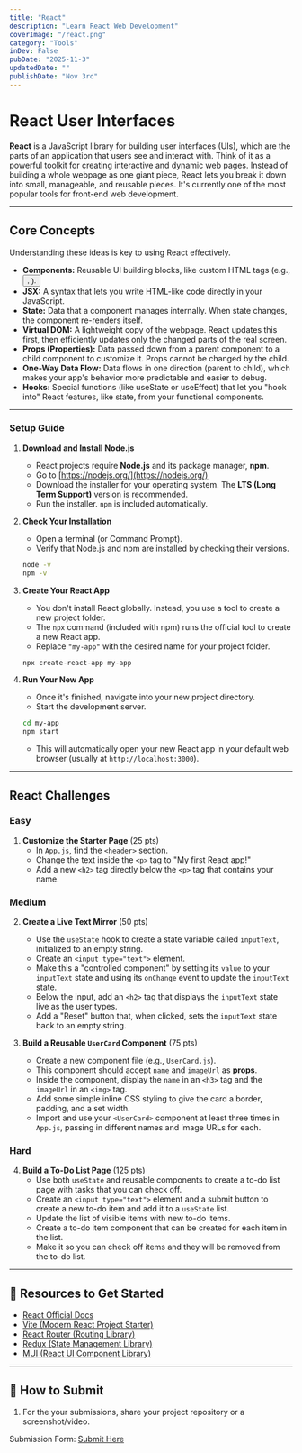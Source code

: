 ```yaml
---
title: "React"
description: "Learn React Web Development"
coverImage: "/react.png"
category: "Tools"
inDev: False
pubDate: "2025-11-3"
updatedDate: ""
publishDate: "Nov 3rd"
---
```


# React User Interfaces

**React** is a JavaScript library for building user interfaces (UIs), which are the parts of an application that users see and interact with. Think of it as a powerful toolkit for creating interactive and dynamic web pages. Instead of building a whole webpage as one giant piece, React lets you break it down into small, manageable, and reusable pieces. It's currently one of the most popular tools for front-end web development.

-----

## Core Concepts

Understanding these ideas is key to using React effectively.
 - **Components:** Reusable UI building blocks, like custom HTML tags (e.g., <Button>, <ProfileCard>).
 - **JSX:** A syntax that lets you write HTML-like code directly in your JavaScript.
 - **State:** Data that a component manages internally. When state changes, the component re-renders itself.
 - **Virtual DOM:** A lightweight copy of the webpage. React updates this first, then efficiently updates only the changed parts of the real screen.
 - **Props (Properties):** Data passed down from a parent component to a child component to customize it. Props cannot be changed by the child.
 - **One-Way Data Flow:** Data flows in one direction (parent to child), which makes your app's behavior more predictable and easier to debug.
 - **Hooks:** Special functions (like useState or useEffect) that let you "hook into" React features, like state, from your functional components.

-----

### Setup Guide

1.  **Download and Install Node.js**

    * React projects require **Node.js** and its package manager, **npm**.
    * Go to [https://nodejs.org/](https://nodejs.org/)
    * Download the installer for your operating system. The **LTS (Long Term Support)** version is recommended.
    * Run the installer. `npm` is included automatically.

2.  **Check Your Installation**

    * Open a terminal (or Command Prompt).
    * Verify that Node.js and npm are installed by checking their versions.

    ```bash
    node -v
    npm -v
    ```

3.  **Create Your React App**

    * You don't install React globally. Instead, you use a tool to create a new project folder.
    * The `npx` command (included with npm) runs the official tool to create a new React app.
    * Replace `"my-app"` with the desired name for your project folder.

    ```bash
    npx create-react-app my-app
    ```

4.  **Run Your New App**

    * Once it's finished, navigate into your new project directory.
    * Start the development server.

    ```bash
    cd my-app
    npm start
    ```

    * This will automatically open your new React app in your default web browser (usually at `http://localhost:3000`).

-----

## React Challenges

### Easy

1.  **Customize the Starter Page** (25 pts)
    * In `App.js`, find the `<header>` section.
    * Change the text inside the `<p>` tag to "My first React app!"
    * Add a new `<h2>` tag directly below the `<p>` tag that contains your name.

### Medium

2.  **Create a Live Text Mirror** (50 pts)
    * Use the `useState` hook to create a state variable called `inputText`, initialized to an empty string.
    * Create an `<input type="text">` element.
    * Make this a "controlled component" by setting its `value` to your `inputText` state and using its `onChange` event to update the `inputText` state.
    * Below the input, add an `<h2>` tag that displays the `inputText` state live as the user types.
    * Add a "Reset" button that, when clicked, sets the `inputText` state back to an empty string.

3.  **Build a Reusable `UserCard` Component** (75 pts)
    * Create a new component file (e.g., `UserCard.js`).
    * This component should accept `name` and `imageUrl` as **props**.
    * Inside the component, display the `name` in an `<h3>` tag and the `imageUrl` in an `<img>` tag.
    * Add some simple inline CSS styling to give the card a border, padding, and a set width.
    * Import and use your `<UserCard>` component at least three times in `App.js`, passing in different names and image URLs for each.


### Hard

4. **Build a To-Do List Page** (125 pts)
    * Use both `useState` and reusable components to create a to-do list page with tasks that you can check off.
    * Create an `<input type="text">` element and a submit button to create a new to-do item and add it to a `useState` list.
    * Update the list of visible items with new to-do items.
    * Create a to-do item component that can be created for each item in the list.
    * Make it so you can check off items and they will be removed from the to-do list.

-----

## 🔗 Resources to Get Started
- [React Official Docs](https://react.dev/learn)
- [Vite (Modern React Project Starter)](https://vite.dev/guide/)
- [React Router (Routing Library)](https://reactrouter.com/)
- [Redux (State Management Library)](https://redux.js.org/)
- [MUI (React UI Component Library)](https://mui.com/)

-----

## 🔗 How to Submit
1. For the your submissions, share your project repository or a screenshot/video.

Submission Form: [Submit Here](https://forms.gle/g3TbxaU2r4sCy84XA)